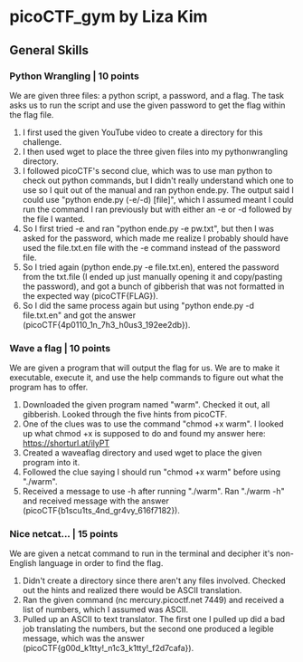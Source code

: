 # picoCTF_gym by Liza Kim
## General Skills
### Python Wrangling | 10 points
   
We are given three files: a python script, a password, and a flag. The task asks us to run the script and use the given password to get the flag within the flag file.

1. I first used the given YouTube video to create a directory for this challenge.
2. I then used wget to place the three given files into my pythonwrangling directory.
3. I followed picoCTF's second clue, which was to use man python to check out python commands, but I didn't really understand which one to use so I quit out of the manual and ran python ende.py. The output said I could use "python ende.py (-e/-d) [file]", which I assumed meant I could run the command I ran previously but with either an -e or -d followed by the file I wanted.
4. So I first tried -e and ran "python ende.py -e pw.txt", but then I was asked for the password, which made me realize I probably should have used the file.txt.en file with the -e command instead of the password file.
5. So I tried again (python ende.py -e file.txt.en), entered the password from the txt.file (I ended up just manually opening it and copy/pasting the password), and got a bunch of gibberish that was not formatted in the expected way (picoCTF{FLAG}).
6. So I did the same process again but using "python ende.py -d file.txt.en" and got the answer (picoCTF{4p0110_1n_7h3_h0us3_192ee2db}).    

### Wave a flag | 10 points

We are given a program that will output the flag for us. We are to make it executable, execute it, and use the help commands to figure out what the program has to offer. 

1. Downloaded the given program named "warm". Checked it out, all gibberish. Looked through the five hints from picoCTF.
2. One of the clues was to use the command "chmod +x warm". I looked up what chmod +x is supposed to do and found my answer here: https://shorturl.at/ilyPT
3. Created a waveaflag directory and used wget to place the given program into it.
4. Followed the clue saying I should run "chmod +x warm" before using "./warm".
5. Received a message to use -h after running "./warm". Ran "./warm -h" and received message with the answer (picoCTF{b1scu1ts_4nd_gr4vy_616f7182}).

### Nice netcat... | 15 points

We are given a netcat command to run in the terminal and decipher it's non-English language in order to find the flag. 

1. Didn't create a directory since there aren't any files involved. Checked out the hints and realized there would be ASCII translation.
2. Ran the given command (nc mercury.picoctf.net 7449) and received a list of numbers, which I assumed was ASCII.
3. Pulled up an ASCII to text translator. The first one I pulled up did a bad job translating the numbers, but the second one produced a legible message, which was the answer (picoCTF{g00d_k1tty!_n1c3_k1tty!_f2d7cafa}).

